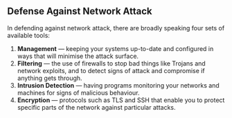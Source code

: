 ## Defense Against Network Attack
In defending against network attack, there are broadly speaking four sets of available tools:

1. **Management** — keeping your systems up-to-date and configured in ways that will minimise the attack surface.
2. **Filtering** — the use of firewalls to stop bad things like Trojans and network exploits, and to detect signs of attack and compromise if anything gets through.
3. **Intrusion Detection** — having programs monitoring your networks and machines for signs of malicious behaviour.
4. **Encryption** — protocols such as TLS and SSH that enable you to protect specific parts of the network against particular attacks.
